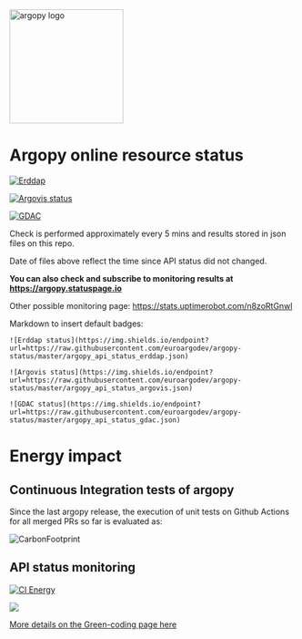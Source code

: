 <img src="https://raw.githubusercontent.com/euroargodev/argopy/master/docs/_static/argopy_logo_long.png" alt="argopy logo" width="200"/> 


# Argopy online resource status

[![Erddap](https://img.shields.io/endpoint?label=src%3D%27erddap%27&style=for-the-badge&url=https://raw.githubusercontent.com/euroargodev/argopy-status/master/argopy_api_status_erddap.json)](https://argopy.statuspage.io/)

[![Argovis status](https://img.shields.io/endpoint?label=src%3D%27argovis%27&style=for-the-badge&url=https://raw.githubusercontent.com/euroargodev/argopy-status/master/argopy_api_status_argovis.json)](https://argopy.statuspage.io/)

[![GDAC](https://img.shields.io/endpoint?label=src%3D%27gdac%27&style=for-the-badge&url=https://raw.githubusercontent.com/euroargodev/argopy-status/master/argopy_api_status_gdac.json)](https://argopy.statuspage.io/)

Check is performed approximately every 5 mins and results stored in json files on this repo.

Date of files above reflect the time since API status did not changed.

**You can also check and subscribe to monitoring results at https://argopy.statuspage.io**

Other possible monitoring page: https://stats.uptimerobot.com/n8zoRtGnwl

Markdown to insert default badges:

    ![Erddap status](https://img.shields.io/endpoint?url=https://raw.githubusercontent.com/euroargodev/argopy-status/master/argopy_api_status_erddap.json)
    
    ![Argovis status](https://img.shields.io/endpoint?url=https://raw.githubusercontent.com/euroargodev/argopy-status/master/argopy_api_status_argovis.json)

    ![GDAC status](https://img.shields.io/endpoint?url=https://raw.githubusercontent.com/euroargodev/argopy-status/master/argopy_api_status_gdac.json)

# Energy impact 

## Continuous Integration tests of argopy

Since the last argopy release, the execution of unit tests on Github Actions for all merged PRs so far is evaluated as:

![CarbonFootprint](https://img.shields.io/endpoint?url=https://raw.githubusercontent.com/euroargodev/argopy-status/master/argopy_carbonfootprint_since_last_release.json)


## API status monitoring

[![CI Energy][ci-energy-badge]][ci-energy-link]

<a href="https://metrics.green-coding.io/ci.html?repo=euroargodev/argopy-status&branch=master&workflow=2724029"><img src="https://api.green-coding.io/v1/ci/badge/get?repo=euroargodev/argopy-status&amp;branch=master&amp;workflow=2724029&amp;mode=totals&amp;metric=carbon&amp;duration_days=30"></a>

[More details on the Green-coding page here][ci-energy-link]

[ci-energy-badge]: https://api.green-coding.io/v1/ci/badge/get?repo=euroargodev/argopy-status&branch=master&workflow=2724029&metric=carbon
[ci-energy-badge-30]: https://api.green-coding.io/v1/ci/badge/get?repo=euroargodev/argopy-status&branch=master&workflow=2724029&metric=carbon&mode=total&duration_days=30
[ci-energy-link]: https://metrics.green-coding.io/ci.html?repo=euroargodev/argopy-status&branch=master&workflow=2724029
